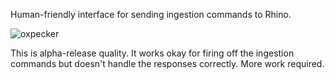 Human-friendly interface for sending ingestion commands to Rhino.

![oxpecker](http://us.123rf.com/400wm/400/400/yfwong74/yfwong741108/yfwong74110800012/10283170-a-rhino-looking-at-an-oxpecker-also-known-as-a-tick-bird-which-helps-eats-the-ticks-on-itself.jpg)

This is alpha-release quality. It works okay for firing off the ingestion
commands but doesn't handle the responses correctly. More work required.
